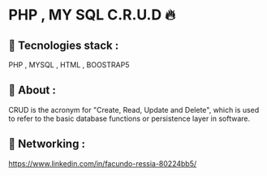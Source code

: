 
# PHP , MY SQL C.R.U.D 🔥


## ​📂 Tecnologies stack :  
PHP , MYSQL , HTML , BOOSTRAP5 

## ​📕 About :   
CRUD is the acronym for "Create, Read, Update and Delete", which is used to refer to the basic database functions or persistence layer in software.
    
## 🔮 Networking : 

https://www.linkedin.com/in/facundo-ressia-80224bb5/
